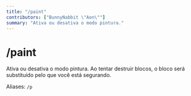 ```yaml
---
title: "/paint"
contributors: ["BunnyNabbit \"Aon\""]
summary: "Ativa ou desativa o modo pintura."
---
```


# /paint

Ativa ou desativa o modo pintura. Ao tentar destruir blocos, o bloco será substituído pelo que você está segurando.

Aliases: `/p`